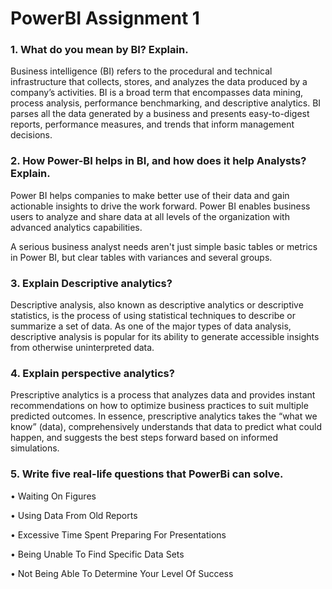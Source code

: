 
# PowerBI Assignment 1
### 1. What do you mean by BI? Explain.

Business intelligence (BI) refers to the procedural and technical       infrastructure that collects, stores, and analyzes the data produced by a    company’s activities.
BI is a broad term that encompasses data mining, process analysis, performance benchmarking, and descriptive analytics. BI parses all the data generated by a business and presents easy-to-digest reports, performance measures, and trends that inform management decisions.


### 2. How Power-BI helps in BI, and how does it help Analysts? Explain.

Power BI helps companies to make better use of their data and gain actionable insights to drive the work forward. Power BI enables business users to analyze and share data at all levels of the organization with advanced analytics capabilities.
  
A serious business analyst needs aren't just simple basic tables or metrics in Power BI, but clear tables with variances and several groups.


### 3. Explain Descriptive analytics?
Descriptive analysis, also known as descriptive analytics or descriptive statistics, is the process of using statistical techniques to describe or summarize a set of data. As one of the major types of data analysis, descriptive analysis is popular for its ability to generate accessible insights from otherwise uninterpreted data.

### 4. Explain perspective analytics?
Prescriptive analytics is a process that analyzes data and provides instant recommendations on how to optimize business practices to suit multiple predicted outcomes. In essence, prescriptive analytics takes the “what we know” (data), comprehensively understands that data to predict what could happen, and suggests the best steps forward based on informed simulations.

### 5. Write five real-life questions that PowerBi can solve.
• Waiting On Figures

• Using Data From Old Reports

• Excessive Time Spent Preparing For Presentations

• Being Unable To Find Specific Data Sets

• Not Being Able To Determine Your Level Of Success
